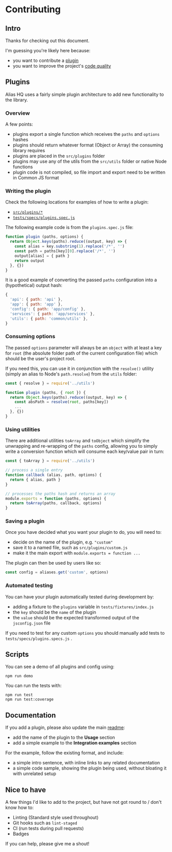 # Contributing

## Intro

Thanks for checking out this document.

I'm guessing you're likely here because:

- you want to contribute a [plugin](#plugins)
- you want to improve the project's [code quality](#nice-to-have)

## Plugins

Alias HQ uses a fairly simple plugin architecture to add new functionality to the library.

### Overview

A few points:

- plugins export a single function which receives the `paths` and `options` hashes
- plugins should return whatever format (Object or Array) the consuming library requires
- plugins are placed in the `src/plugins` folder
- plugins may use any of the utils from the `src/utils` folder or native Node functions
- plugin code is not compiled, so file import and export need to be written in Common JS format

### Writing the plugin

Check the following locations for examples of how to write a plugin:

- [`src/plugins/*`](https://github.com/davestewart/alias-hq/tree/master/src/plugins)
- [`tests/specs/plugins.spec.js`](https://github.com/davestewart/alias-hq/blob/master/tests/specs/plugins.spec.js)

The following example code is from the `plugins.spec.js` file:

```js
function plugin (paths, options) {
  return Object.keys(paths).reduce((output, key) => {
    const alias = key.substring(1).replace('/*', '')
    const path = paths[key][0].replace('/*', '')
    output[alias] = { path }
    return output
  }, {})
}
```

It is a good example of converting the passed `paths` configuration into a (hypothetical) output hash:

```js
{
  'api': { path: 'api' },
  'app': { path: 'app' },
  'config': { path: 'app/config' },
  'services': { path: 'app/services' },
  'utils': { path: 'common/utils' },
}
```

### Consuming options

The passed `options` parameter will always be an `object` with at least a key for `root` (the absolute folder path of the current configuration file) which should be the user's project root.

If you need this, you can use it in conjunction with the `resolve()` utility (simply an alias to Node's `path.resolve`)  from the `utils` folder: 

```js
const { resolve } = require('../utils')

function plugin (paths, { root }) {
  return Object.keys(paths).reduce((output, key) => {
    const absPath = resolve(root, paths[key])
    ...
  }, {})
}
```

### Using utilities

There are additional utilities `toArray` and `toObject` which simplify the unwrapping and re-wrapping of the `paths` config, allowing you to simply write a conversion function which will consume each key/value pair in turn:

```js 
const { toArray } = require('../utils')

// process a single entry
function callback (alias, path, options) {
  return { alias, path }
}

// processes the paths hash and returns an array
module.exports = function (paths, options) {
  return toArray(paths, callback, options)
}

```

### Saving a plugin

Once you have decided what you want your plugin to do, you will need to:

- decide on the name of the plugin, e.g. `"custom"`
- save it to a named file, such as `src/plugins/custom.js`
- make it the main export with `module.exports = function ...` 

The plugin can then be used by users like so:

```js
const config = aliases.get('custom', options)
```

### Automated testing

You can have your plugin automatically tested during development by:

- adding a fixture to the `plugins` variable in `tests/fixtures/index.js`
- the `key` should be the `name` of the plugin
- the `value` should be the expected transformed output of the `jsconfig.json` file

If you need to test for any custom `options` you should manually add tests to `tests/specs/plugins.specs.js` . 

## Scripts

You can see a demo of all plugins and config using:

```
npm run demo
```

You can run the tests with:

```
npm run test
npm run test:coverage
```

## Documentation

If you add a plugin, please also update the main [readme](README.md):

- add the name of the plugin to the **Usage** section
- add a simple example to the **Integration examples** section 

For the example, follow the existing format, and include:

- a simple intro sentence, with inline links to any related documentation
- a simple code sample, showing the plugin being used, without bloating it with unrelated setup

## Nice to have

A few things I'd like to add to the project, but have not got round to / don't know how to:

- Linting (Standard style used throughout)
- Git hooks such as `lint-staged`
- CI (run tests during pull requests)
- Badges

If you can help, please give me a shout!

